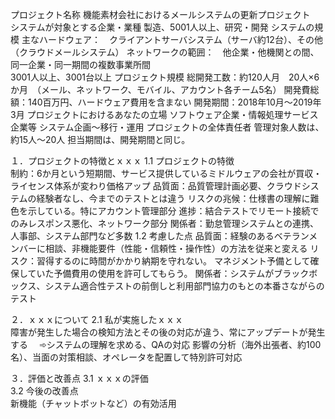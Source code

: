 プロジェクト名称
     機能素材会社におけるメールシステムの更新プロジェクト  
システムが対象とする企業・業種
     製造、5001人以上、研究・開発
システムの規模
     主なハードウェア：　クライアントサーバシステム（サーバ約12台）、その他（クラウドメールシステム）
     ネットワークの範囲：　他企業・他機関との間、同一企業・同一期間の複数事業所間  
     3001人以上、3001台以上 
プロジェクト規模
     総開発工数：約120人月　20人×6か月　（メール、ネットワーク、モバイル、アカウント各チーム5名） 
     開発費総額：140百万円、ハードウェア費用を含まない
     開発期間：2018年10月～2019年3月
プロジェクトにおけるあなたの立場
     ソフトウェア企業・情報処理サービス企業等
     システム企画～移行・運用
     プロジェクトの全体責任者
     管理対象人数は、約15人～20人
     担当期間は、開発期間と同じ。

１．プロジェクトの特徴とｘｘｘ
    1.1 プロジェクトの特徴   
         制約：6か月という短期間、サービス提供しているミドルウェアの会社が買収・ライセンス体系が変わり価格アップ
         品質面：品質管理計画必要、クラウドシステムの経験者なし、今までのテストとは違う
         リスクの兆候：仕様書の理解に難色を示している。特にアカウント管理部分
         進捗：結合テストでリモート接続でのみレスポンス悪化、ネットワーク部分
         関係者：勤怠管理システムとの連携、人事部、システム部門など多数
   1.2 考慮した点
         品質面：経験のあるベテランメンバーに相談、非機能要件（性能・信頼性・操作性）の方法を従来と変える
         リスク：習得するのに時間がかかり納期を守れない。
         マネジメント予備として確保していた予備費用の使用を許可してもらう。
         関係者：システムがブラックボックス、システム適合性テストの前倒しと利用部門協力のもとの本番さながらのテスト

２．ｘｘｘについて
     2.1 私が実施したｘｘｘ   
     障害が発生した場合の検知方法とその後の対応が違う、常にアップデートが発生する     　➾システムの理解を求める、QAの対応     影響の分析（海外出張者、約100名）、当面の対策相談、オペレータを配置して特別許可対応

３．評価と改善点
     3.1 ｘｘｘの評価  
     3.2 今後の改善点  
         新機能（チャットボットなど）の有効活用